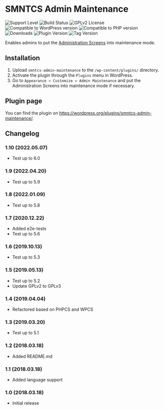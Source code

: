 # SMNTCS Admin Maintenance

![Support Level](https://img.shields.io/badge/support-active-green.svg)
![Build Status](https://github.com/nielslange/smntcs-admin-maintenance/actions/workflows/test.yml/badge.svg)
![GPLv2 License](https://img.shields.io/github/license/nielslange/smntcs-admin-maintenance.svg)
![Compatible to WordPress version](https://plugintests.com/plugins/smntcs-admin-maintenance/wp-badge.svg)
![Compatible to PHP version](https://plugintests.com/plugins/smntcs-admin-maintenance/php-badge.svg)
![Downloads](https://img.shields.io/wordpress/plugin/dt/smntcs-admin-maintenance.svg)
![Plugin Version](https://img.shields.io/wordpress/plugin/v/smntcs-admin-maintenance.svg)
![Tag Version](https://img.shields.io/github/tag/nielslange/smntcs-admin-maintenance.svg)

Enables admins to put the <a href="https://wordpress.org/support/article/administration-screens/" target="_blank">Administration Screens</a> into maintenance mode.

## Installation

1. Upload `smntcs-admin-maintenance` to the `/wp-content/plugins/` directory.
2. Activate the plugin through the `Plugins` menu in WordPress.
3. Go to `Appearance » Customize » Admin Maintenance` and put the Administration Screens into maintenance mode if necessary.

## Plugin page

You can find the plugin on https://wordpress.org/plugins/smntcs-admin-maintenance/.

## Changelog

### 1.10 (2022.05.07)

-   Test up to 6.0

### 1.9 (2022.04.20)

-   Test up to 5.9

### 1.8 (2022.01.09)

-   Test up to 5.8

### 1.7 (2020.12.22)

-   Added e2e-tests
-   Test up to 5.6

### 1.6 (2019.10.13)

-   Test up to 5.3

### 1.5 (2019.05.13)

-   Test up to 5.2
-   Update GPLv2 to GPLv3

### 1.4 (2019.04.04)

-   Refactored based on PHPCS and WPCS

### 1.3 (2019.03.20)

-   Test up to 5.1

### 1.2 (2018.03.18)

-   Added README.md

### 1.1 (2018.03.18)

-   Added language support

### 1.0 (2018.03.18)

-   Initial release
